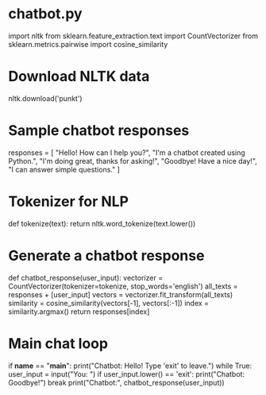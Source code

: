 # chatbot.py

import nltk
from sklearn.feature_extraction.text import CountVectorizer
from sklearn.metrics.pairwise import cosine_similarity

# Download NLTK data
nltk.download('punkt')

# Sample chatbot responses
responses = [
    "Hello! How can I help you?",
    "I'm a chatbot created using Python.",
    "I'm doing great, thanks for asking!",
    "Goodbye! Have a nice day!",
    "I can answer simple questions."
]

# Tokenizer for NLP
def tokenize(text):
    return nltk.word_tokenize(text.lower())

# Generate a chatbot response
def chatbot_response(user_input):
    vectorizer = CountVectorizer(tokenizer=tokenize, stop_words='english')
    all_texts = responses + [user_input]
    vectors = vectorizer.fit_transform(all_texts)
    similarity = cosine_similarity(vectors[-1], vectors[:-1])
    index = similarity.argmax()
    return responses[index]

# Main chat loop
if __name__ == "__main__":
    print("Chatbot: Hello! Type 'exit' to leave.")
    while True:
        user_input = input("You: ")
        if user_input.lower() == 'exit':
            print("Chatbot: Goodbye!")
            break
        print("Chatbot:", chatbot_response(user_input))

